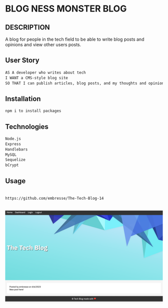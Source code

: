 # BLOG NESS MONSTER BLOG

## DESCRIPTION

A blog for people in the tech field to be able to write blog posts and opinions and view other users posts. 

## User Story

```md
AS A developer who writes about tech
I WANT a CMS-style blog site
SO THAT I can publish articles, blog posts, and my thoughts and opinions
```

## Installation

```md
npm i to install packages
```

## Technologies
```md
Node.js
Express
Handlebars
MySQL
Sequelize
bCrypt
```

## Usage
```md

https://github.com/embresse/The-Tech-Blog-14



```

![screenshot.](./public/images/Screen%20Shot%202023-04-06%20at%202.56.22%20PM.png)




